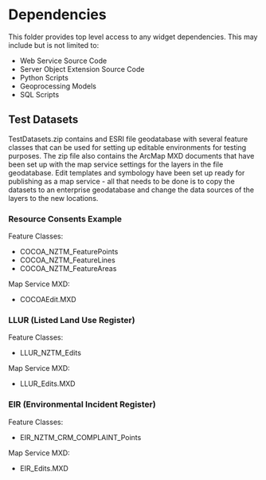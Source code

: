 # Dependencies #
This folder provides top level access to any widget dependencies. This may include but is not limited to:

- Web Service Source Code
- Server Object Extension Source Code
- Python Scripts
- Geoprocessing Models
- SQL Scripts

## Test Datasets ##
TestDatasets.zip contains and ESRI file geodatabase with several feature classes that can be used for setting up editable environments for testing purposes.  The zip file also contains the ArcMap MXD documents that have been set up with the map service settings for the layers in the file geodatabase.  Edit templates and symbology have been set up ready for publishing as a map service - all that needs to be done is to copy the datasets to an enterprise geodatabase and change the data sources of the layers to the new locations.   

### Resource Consents Example ###
Feature Classes:

- COCOA\_NZTM\_FeaturePoints
- COCOA\_NZTM\_FeatureLines
- COCOA\_NZTM\_FeatureAreas 

Map Service MXD:

- COCOAEdit.MXD  

### LLUR (Listed Land Use Register) ###
Feature Classes:

- LLUR\_NZTM\_Edits

Map Service MXD:

- LLUR_Edits.MXD 
 
### EIR (Environmental Incident Register) ###
Feature Classes:

- EIR\_NZTM\_CRM\_COMPLAINT\_Points

Map Service MXD:

- EIR_Edits.MXD  